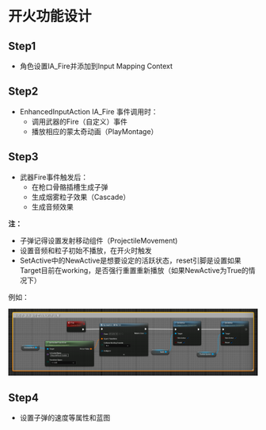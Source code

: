 # 开火功能设计

## Step1 
- 角色设置IA_Fire并添加到Input Mapping Context

## Step2 
- EnhancedInputAction IA_Fire 事件调用时：
  - 调用武器的Fire（自定义）事件
  - 播放相应的蒙太奇动画（PlayMontage）

## Step3 
- 武器Fire事件触发后：
  - 在枪口骨骼插槽生成子弹
  - 生成烟雾粒子效果（Cascade）
  - 生成音频效果

**注：**

- 子弹记得设置发射移动组件（ProjectileMovement)
- 设置音频和粒子初始不播放，在开火时触发
- SetActive中的NewActive是想要设定的活跃状态，reset引脚是设置如果Target目前在working，是否强行重置重新播放（如果NewActive为True的情况下）

例如：

![](../../Image/Fire0.png)

## Step4 
- 设置子弹的速度等属性和蓝图

